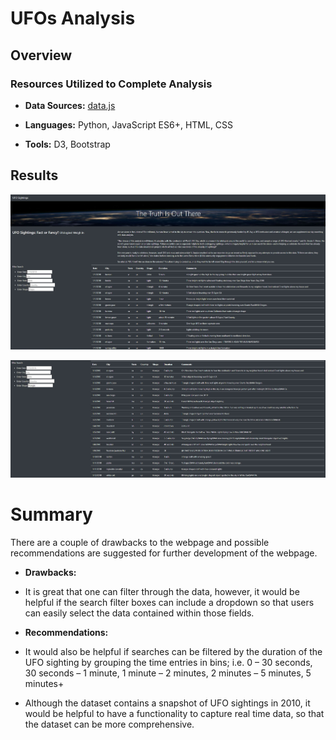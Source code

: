 # UFOs Analysis

## Overview

### Resources Utilized to Complete Analysis
* **Data Sources:** 
[data.js](https://github.com/cmmgw/UFOs/blob/main/static/js/data.js)

* **Languages:** Python, JavaScript ES6+, HTML, CSS
* **Tools:** D3, Bootstrap


## Results

![UFO_sightings](https://github.com/cmmgw/UFOs/blob/main/resources/UFO_sightings.JPG)

![UFO_sightings)triangle](https://github.com/cmmgw/UFOs/blob/main/resources/UFO_sightings_triangle.JPG)


# Summary
There are a couple of drawbacks to the webpage and possible recommendations are suggested for further development of the webpage. 

* **Drawbacks:**
* It is great that one can filter through the data, however, it would be helpful if the search filter boxes can include a dropdown so that users can easily select the data contained within those fields. 

* **Recommendations:**
* It would also be helpful if searches can be filtered by the duration of the UFO sighting by grouping the time entries in bins; i.e. 0 – 30 seconds, 30 seconds – 1 minute, 1 minute – 2 minutes, 2 minutes – 5 minutes, 5 minutes+
* Although the dataset contains a snapshot of UFO sightings in 2010, it would be helpful to have a functionality to capture real time data, so that the dataset can be more comprehensive.

